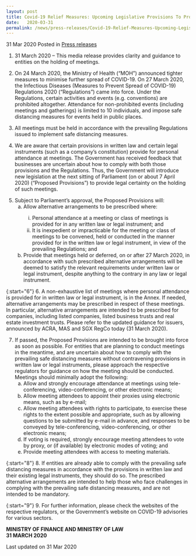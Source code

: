 ```yaml
---
layout: post
title: Covid-19 Relief Measures: Upcoming Legislative Provisions To Provide Legal Certainty On Holding Of Meetings
date:   2020-03-31
permalink: /news/press-releases/Covid-19-Relief-Measures-Upcoming-Legislative-Provisions-To-Provide-Legal-Certainty-On-Holding-Of-Meetings
---
```


31 Mar 2020 Posted in [Press releases](/news/press-releases)

1.  31 March 2020 – This media release provides clarity and guidance to entities on the holding of meetings.

2.	On 24 March 2020, the Ministry of Health (“MOH”) announced tighter measures to minimise further spread of COVID-19. On 27 March 2020, the Infectious Diseases (Measures to Prevent Spread of COVID-19) Regulations 2020 (“Regulations”) came into force. Under the Regulations, certain activities and events (e.g. conventions) are prohibited altogether.  Attendance for non-prohibited events (including meetings and gatherings) is limited to 10 individuals, and impose safe distancing measures for events held in public places.

3.	All meetings must be held in accordance with the prevailing Regulations issued to implement safe distancing measures.

4.	We are aware that certain provisions in written law and certain legal instruments (such as a company’s constitution) provide for personal attendance at meetings. The Government has received feedback that businesses are uncertain about how to comply with both those provisions and the Regulations. Thus, the Government will introduce new legislation at the next sitting of Parliament (on or about 7 April 2020) (“Proposed Provisions”) to provide legal certainty on the holding of such meetings.

<ol start="5">
<li>  Subject to Parliament’s approval, the Proposed Provisions will:

<ol style="list-style-type: lower-alpha">
<li>  Allow alternative arrangements to be prescribed where:</li>
<ol style="list-style-type: lower-roman">
<li>  Personal attendance at a meeting or class of meetings is provided for in any written law or legal instrument; and</li>  
<li>  It is inexpedient or impracticable for the meeting or class of meetings to be convened, held or conducted in the manner provided for in the written law or legal instrument, in view of the prevailing Regulations; and</li>  
</ol>
<li>  Provide that meetings held or deferred, on or after 27 March 2020, in accordance with such prescribed alternative arrangements will be deemed to satisfy the relevant requirements under written law or legal instrument, despite anything to the contrary in any law or legal instrument.</li>
</ol>
  
</li>  
</ol>

{:start="6"}
6.	A non-exhaustive list of meetings where personal attendance is provided for in written law or legal instrument, is in the Annex. If needed, alternative arrangements may be prescribed in respect of these meetings. In particular, alternative arrangements are intended to be prescribed for companies, including listed companies, listed business trusts and real estate investment trusts. Please refer to the updated guidance for issuers, announced by ACRA, MAS and SGX RegCo today (31 March 2020).

<ol start="7">
<li>  If passed, the Proposed Provisions are intended to be brought into force as soon as possible. For entities that are planning to conduct meetings in the meantime,  and are uncertain about how to comply with the prevailing safe distancing measures without contravening provisions in written law or legal instruments, please approach the respective regulators for guidance on how the meeting should be conducted.  Meetings should minimally adopt the following:

<ol style="list-style-type: lower-alpha">
<li>  Allow and strongly encourage attendance at meetings using tele-conferencing, video-conferencing, or other electronic means;</li>
<li>  Allow meeting attendees to appoint their proxies using electronic means, such as by e-mail;</li>
<li>  Allow meeting attendees with rights to participate, to exercise these rights to the extent possible and appropriate, such as by allowing questions to be submitted by e-mail in advance, and responses to be conveyed by tele-conferencing, video-conferencing, or other electronic means;</li>
<li>  If voting is required, strongly encourage meeting attendees to vote by proxy, or (if available) by electronic modes of voting; and</li>
<li>  Provide meeting attendees with access to meeting materials.</li>
</ol>
  
</li>  
</ol>

{:start="8"}
8.	If entities are already able to comply with the prevailing safe distancing measures in accordance with the provisions in written law and their existing legal instruments, they should do so. The prescribed alternative arrangements are intended to help those who face challenges in complying with the prevailing safe distancing measures, and are not intended to be mandatory.

{:start="9"}
9.	For further information, please check the websites of the respective regulators, or the Government’s website on COVID-19 advisories for various sectors.

<b>MINISTRY OF FINANCE AND MINISTRY OF LAW</b>
<br>
<b>31 MARCH 2020</b>

<p class="right-side-updated">Last updated on 31 Mar 2020</p>
